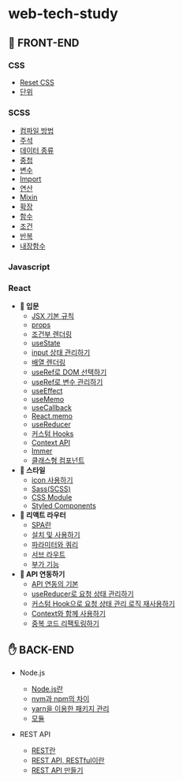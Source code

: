 # web-tech-study

## 🤚 FRONT-END

### CSS

- [Reset CSS](./docs/frontend/CSS/css-reset.md)
- [단위](./docs/frontend/CSS/units.md)

### SCSS

- [컴파일 방법](./docs/frontend/SCSS/complie.md)
- [주석](./docs/frontend/SCSS/comment.md)
- [데이터 종류](./docs/frontend/SCSS/data-types.md)
- [중첩](./docs/frontend/SCSS/nesting.md)
- [변수](./docs/frontend/SCSS/variables.md)
- [Import](./docs/frontend/SCSS/import.md)
- [연산](./docs/frontend/SCSS/operations.md)
- [Mixin](./docs/frontend/SCSS/mixins.md)
- [확장](./docs/frontend/SCSS/extend.md)
- [함수](./docs/frontend/SCSS/functions.md)
- [조건](./docs/frontend/SCSS/if.md)
- [반복](./docs/frontend/SCSS/iteration.md)
- [내장함수](./docs/frontend/SCSS/built-in-functions.md)

### Javascript

### React

- **🚪 입문**
  - [JSX 기본 규칙](./docs/frontend/react/JSX-rules.md)
  - [props](./docs/frontend/react/props.md)
  - [조건부 렌더링](./docs/frontend/react/conditional-rendering.md)
  - [useState](./docs/frontend/react/useState.md)
  - [input 상태 관리하기](./docs/frontend/react/input-state-management.md)
  - [배열 렌더링](./docs/frontend/react/rendering-array-1.md)
  - [useRef로 DOM 선택하기](./docs/frontend/react/useRef-select-DOM.md)
  - [useRef로 변수 관리하기](./docs/frontend/react/useRef-manage-variables.md)
  - [useEffect](./docs/frontend/react/useEffect.md)
  - [useMemo](./docs/frontend/react/useMemo.md)
  - [useCallback](./docs/frontend/react/useCallback.md)
  - [React.memo](./docs/frontend/react/React_memo.md)
  - [useReducer](./docs/frontend/react/useReducer.md)
  - [커스텀 Hooks](./docs/frontend/react/custom-hooks.md)
  - [Context API](./docs/frontend/react/context-api.md)
  - [Immer](./docs/frontend/react/immer.md)
  - [클래스형 컴포넌트](./docs/frontend/react/class-component.md)
- **🌼 스타일**
  - [icon 사용하기](./docs/frontend/react/react-icons.md)
  - [Sass(SCSS)](./docs/frontend/react/scss.md)
  - [CSS Module](./docs/frontend/react/css-module.md)
  - [Styled Components](./docs/frontend/react/styled-components.md)
- **📂 리액트 라우터**
  - [SPA란](./docs/frontend/react/spa.md)
  - [설치 및 사용하기](./docs/frontend/react/react-router-basic.md)
  - [파라미터와 쿼리](./docs/frontend/react/react-router-param.md)
  - [서브 라우트](./docs/frontend/react/react-router-sub.md)
  - [부가 기능](./docs/frontend/react/react-router-etc.md)  
- **📂 API 연동하기**
  - [API 연동의 기본](./docs/frontend/react/api-integrate-basic.md)
  - [useReducer로 요청 상태 관리하기](./docs/frontend/react/api-integrate-useReducer.md)
  - [커스텀 Hook으로 요청 상태 관리 로직 재사용하기](./docs/frontend/react/api-integrate-useAsync.md)
  - [Context와 함께 사용하기](./docs/frontend/react/api-integrate-context.md)
  - [중복 코드 리팩토링하기](./docs/frontend/react/api-integrate-refactoring.md)



## ✋ BACK-END

- Node.js

  - [Node.js란](./docs/backend/node/nodejs.md)
  - [nvm과 npm의 차이](./docs/backend/node/nvm-npm.md)
  - [yarn을 이용한 패키지 관리](./docs/backend/node/yarn.md)
  - [모듈](./docs/backend/node/module.md)

- REST API
  - [REST란](./docs/backend/restapi/rest.md)
  - [REST API, RESTful이란](./docs/backend/restapi/RESTAPI-RESTful.md)
  - [REST API 만들기](./docs/backend/restapi/make-RESTAPI.md)
